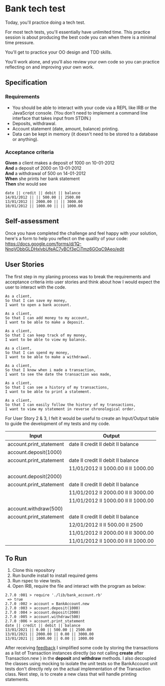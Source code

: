 # Bank tech test

Today, you'll practice doing a tech test.

For most tech tests, you'll essentially have unlimited time.  This practice session is about producing the best code you can when there is a minimal time pressure.

You'll get to practice your OO design and TDD skills.

You'll work alone, and you'll also review your own code so you can practice reflecting on and improving your own work.

## Specification

### Requirements

* You should be able to interact with your code via a REPL like IRB or the JavaScript console.  (You don't need to implement a command line interface that takes input from STDIN.)
* Deposits, withdrawal.
* Account statement (date, amount, balance) printing.
* Data can be kept in memory (it doesn't need to be stored to a database or anything).

### Acceptance criteria

**Given** a client makes a deposit of 1000 on 10-01-2012  
**And** a deposit of 2000 on 13-01-2012  
**And** a withdrawal of 500 on 14-01-2012  
**When** she prints her bank statement  
**Then** she would see

```
date || credit || debit || balance
14/01/2012 || || 500.00 || 2500.00
13/01/2012 || 2000.00 || || 3000.00
10/01/2012 || 1000.00 || || 1000.00
```

## Self-assessment

Once you have completed the challenge and feel happy with your solution, here's a form to help you reflect on the quality of your code: https://docs.google.com/forms/d/1Q-NnqVObbGLDHxlvbUfeAC7yBCf3eCjTmz6GOqC9Aeo/edit

## User Stories

The first step in my planing process was to break the requirements and acceptance criteria into user stories and think about how I would expect the user to interact with the code.

```
As a client,
So that I can save my money,
I want to open a bank account.

As a client,
So that I can add money to my account,
I want to be able to make a deposit.

As a client,
So that I can keep track of my money,
I want to be able to view my balance.

As a client,
So that I can spend my money,
I want to be able to make a withdrawal.

As a client,
So that I know when i made a transaction,
I want to see the date the transaction was made,

As a client,
So that I can see a history of my transactions,
I want to be able to print a statement.

As a client,
So that I can easily follow the history of my transactions,
I want to view my statement in reverse chronological order.

```

For User Story 2 & 3, I felt it would be useful to create an Input/Output table to guide the development of my tests and my code.

|Input|Output  |
|--|--|
| account.print_statement| date II credit II debit II balance |
| account.deposit(1000) |  |
| account.print_statement| date II credit II debit II balance |
||11/01/2012 II 1000.00 II II 1000.00 |
| account.deposit(2000) |  |
| account.print_statement| date II credit II debit II balance |
||11/01/2012 II 2000.00 II II 3000.00 |
||11/01/2012 II 1000.00 II II 1000.00 |
| account.withdraw(500) |  |
| account.print_statement| date II credit II debit II balance |
||12/01/2012 II II 500.00 II 2500 |
||11/01/2012 II 2000.00 II II 3000.00 |
||11/01/2012 II 1000.00 II II 1000.00 |

## To Run

1. Clone this repository
2. Run bundle install to install required gems
3. Run rspec to view tests.
3. Open IRB, require the file and interact with the program as below:

```
2.7.0 :001 > require './lib/bank_account.rb'
 => true
2.7.0 :002 > account = BankAccount.new
2.7.0 :003 > account.deposit(1000)
2.7.0 :004 > account.deposit(2000)
2.7.0 :005 > account.withdraw(500)
2.7.0 :006 > account.print_statement
date || credit || debit || balance
13/01/2021 || 0.00 || 500.00 || 2500.00
13/01/2021 || 2000.00 || 0.00 || 3000.00
13/01/2021 || 1000.00 || 0.00 || 1000.00
```

After receiving [feedback](feedback.png) I simplified some code by storing the transactions as a list of Transaction instances directly (so not calling **create** after Transaction.new ) in the **deposit** and **withdraw** methods. I also decoupled the classes using mocking to isolate the unit tests so the BankAccount unit tests don't directly rely on the actual implementation of the Transaction class. Next step, is to create a new class that will handle printing statements.
